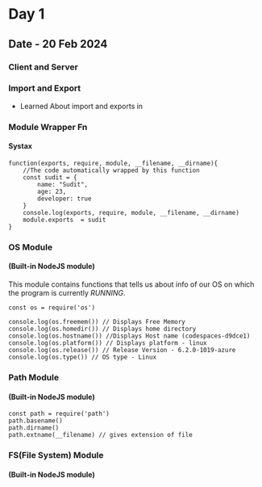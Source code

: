 # Day 1 
## Date - 20 Feb 2024

### Client and Server 

### Import and Export
- Learned About import and exports in 

### Module Wrapper Fn
#### Systax
```
function(exports, require, module, __filename, __dirname){
    //The code automatically wrapped by this function
    const sudit = {
        name: "Sudit",
        age: 23,
        developer: true
    }
    console.log(exports, require, module, __filename, __dirname)
    module.exports  = sudit
}
```

### OS Module 
#### (Built-in NodeJS module)

This module contains functions that tells us about info of our OS on which the program is currently _RUNNING_.

```
const os = require('os')

console.log(os.freemem()) // Displays Free Memory
console.log(os.homedir()) // Displays home directory
console.log(os.hostname()) //Displays Host name (codespaces-d9dce1)
console.log(os.platform()) // Displays platform - linux
console.log(os.release()) // Release Version - 6.2.0-1019-azure 
console.log(os.type()) // OS type - Linux
```

### Path Module 
#### (Built-in NodeJS module)

```
const path = require('path')
path.basename()
path.dirname()
path.extname(__filename) // gives extension of file
```

### FS(File System) Module 
#### (Built-in NodeJS module)